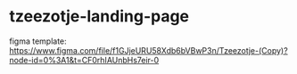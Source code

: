 # tzeezotje-landing-page

figma template: https://www.figma.com/file/f1GJjeURU58Xdb6bVBwP3n/Tzeezotje-(Copy)?node-id=0%3A1&t=CF0rhIAUnbHs7eir-0
